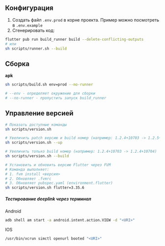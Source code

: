 ## Конфигурация

1. Создать файл `.env.prod` в корне проекта. Пример можно посмотреть в `.env.example`
2. Сгенерировать код:

```bash
flutter pub run build_runner build --delete-conflicting-outputs
# или
sh scripts/runner.sh --build
```

## Сборка

**apk**

```bash
sh scripts/build.sh env=prod --no-runner

# --env - определяет окружение для сборки
# --no-runner - пропустить запуск build_runner
```


## Управление версией

```bash
# Показать доступные команды
sh scripts/version.sh

# Увеличить patch версию и build номер (например: 1.2.4+10703 -> 1.2.5+10704)
sh scripts/version.sh --up

# Увеличить только build номер (например: 1.2.4+10703 -> 1.2.4+10704)
sh scripts/version.sh --build

# Установить и обновить версию Flutter через FVM
# Команда выполняет:
# 1. fvm install <версия>
# 2. Обновляет .fvmrc
# 3. Обновляет pubspec.yaml (environment.flutter)
sh scripts/version.sh flutter=3.35.6
```

##### Тестирование deeplink через терминал

Android

```bash
adb shell am start -a android.intent.action.VIEW -d "<URI>"
```

IOS

```bash
/usr/bin/xcrun simctl openurl booted "<URI>"
```